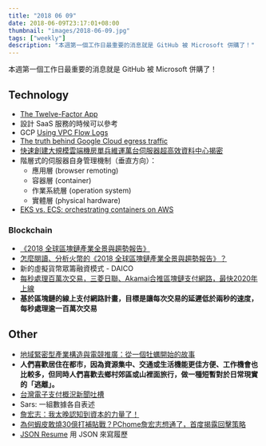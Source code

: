 ```yaml
---
title: "2018 06 09"
date: 2018-06-09T23:17:01+08:00
thumbnail: "images/2018-06-09.jpg"
tags: ["weekly"]
description: "本週第一個工作日最重要的消息就是 GitHub 被 Microsoft 併購了！"
---
```


本週第一個工作日最重要的消息就是 GitHub 被 Microsoft 併購了！

## Technology

* [The Twelve-Factor App](https://12factor.net/)
 * 設計 SaaS 服務的時候可以參考
* GCP [Using VPC Flow Logs](https://cloud.google.com/vpc/docs/using-flow-logs)
* [The truth behind Google Cloud egress traffic](https://blog.doit-intl.com/the-truth-behind-google-cloud-egress-traffic-6e8f57b5c2f8)
* [快速創建大規模雲端機房單兵維運萬台伺服器超高效資料中心揭密](https://s.itho.me/cloudsummit/2018/pdf/102_1100-1140_%E5%BF%AB%E9%80%9F%E5%89%B5%E5%BB%BA%E5%A4%A7%E8%A6%8F%E6%A8%A1%E9%9B%B2%E7%AB%AF%E6%A9%9F%E6%88%BF%EF%BC%8C%E5%96%AE%E5%85%B5%E7%B6%AD%E9%81%8B%E8%90%AC%E5%8F%B0%E4%BC%BA%E6%9C%8D%E5%99%A8%EF%BC%8C%E8%B6%85%E9%AB%98%E6%95%88%E8%B3%87%E6%96%99%E4%B8%AD%E5%BF%83%E6%8F%AD%E5%AF%86.pdf)
 * 階層式的伺服器自身管理機制（垂直方向）：
     * 應用層 (browser remoting)
     * 容器層 (container)
     * 作業系統層 (operation system)
     * 實體層 (physical hardware)
* [EKS vs. ECS: orchestrating containers on AWS](https://cloudonaut.io/eks-vs-ecs-orchestrating-containers-on-aws/)

### Blockchain

* [《2018 全球區塊鏈產業全景與趨勢報告》](https://img.jinse.com/831054.pdf)
* [怎麼閱讀、分析火幣的《2018 全球區塊鏈產業全景與趨勢報告》？](https://www.inside.com.tw/2018/06/07/huobi-cryptocurrency-research)
 * 新的虛擬貨幣眾籌融資模式 - DAICO
* [每秒處理百萬次交易，三菱日聯、Akamai合推區塊鏈支付網路，最快2020年上線](https://www.bnext.com.tw/article/49296/akamai-mufg-blockchain-payment-network)
 * **基於區塊鏈的線上支付網路計畫，目標是讓每次交易的延遲低於兩秒的速度，每秒處理逾一百萬次交易**

## Other

* [地域緊密型產業構造與電競推廣：從一個牡蠣開始的故事](http://www.u-acg.com/archives/17772)
 * **人們喜歡居住在都市，因為資源集中、交通或生活機能更佳方便、工作機會也比較多，但同時人們喜歡去鄉村郊區或山裡面旅行，做一種短暫對於日常現實的「逃離」。**
* [台灣電子支付概況新聞吐槽](https://medium.com/@evonneyifangtsai/6d6300c25860)
 * Sars: 一組數據各自表述
* [詹宏志：我太晚認知到資本的力量了！](https://www.inside.com.tw/2018/06/08/pchome-pk-shopee-2)
* [為何蝦皮敢燒30億打補貼戰？PChome詹宏志想通了，首度揭露回擊策略](https://www.managertoday.com.tw/articles/view/56213)
* [JSON Resume](https://jsonresume.org/) 用 JSON 來寫履歷
